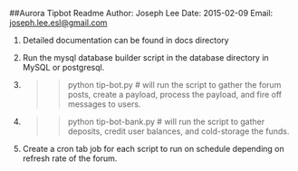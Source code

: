 ##Aurora Tipbot Readme
Author: Joseph Lee
Date: 2015-02-09
Email: joseph.lee.esl@gmail.com

1) Detailed documentation can be found in docs directory

2) Run the mysql database builder script in the database directory in MySQL or postgresql.

3) >> python tip-bot.py # will run the script to gather the forum posts, create a payload, process the payload, and fire off messages to users.

4) >> python tip-bot-bank.py # will run the script to gather deposits, credit user balances, and cold-storage the funds.

5) Create a cron tab job for each script to run on schedule depending on refresh rate of the forum.


